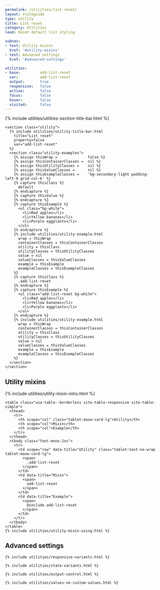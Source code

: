```yaml
---
permalink: /utilities/list-reset/
layout: styleguide
type: utility
title: List reset
category: Utilities
lead: Reset default list styling

subnav:
- text: Utility mixins
  href: '#utility-mixins'
- text: Advanced settings
  href: '#advanced-settings'

utilities:
- base:         add-list-reset
  var:          add-list-reset
  output:       true
  responsive:   false
  active:       false
  focus:        false
  hover:        false
  visited:      false
---
```


<div class="font-sans-4 weight-300">

  <section class="utilities-section">
    {% include utilities/utilities-section-title-bar.html %}

    <section class="utility">
      {% include utilities/utility-title-bar.html
        title="List reset"
        property=false
        var="add-list-reset"
      %}
      <section class="utility-examples">
        {% assign thisWrap =              false %}
        {% assign thisContainerClasses =  nil %}
        {% assign thisUtilityClasses =    nil %}
        {% assign thisValueClasses =      nil %}
        {% assign thisExampleClasses =    'bg-secondary-light padding-left-0 grid-col-6' %}
        {% capture thisClass %}
          default
        {% endcapture %}
        {% capture thisValue %}
        {% endcapture %}
        {% capture thisExample %}
          <ul class="bg-white">
            <li>Red apples</li>
            <li>Yellow bananas</li>
            <li>Purple eggplants</li>
          </ul>
        {% endcapture %}
        {% include utilities/utility-example.html
          wrap = thisWrap
          containerClasses = thisContainerClasses
          utility = thisClass
          utilityClasses = thisUtilityClasses
          value = nil
          valueClasses = thisValueClasses
          example = thisExample
          exampleClasses = thisExampleClasses
        %}
        {% capture thisClass %}
          .add-list-reset
        {% endcapture %}
        {% capture thisExample %}
          <ul class="add-list-reset bg-white">
            <li>Red apples</li>
            <li>Yellow bananas</li>
            <li>Purple eggplants</li>
          </ul>
        {% endcapture %}
        {% include utilities/utility-example.html
          wrap = thisWrap
          containerClasses = thisContainerClasses
          utility = thisClass
          utilityClasses = thisUtilityClasses
          value = nil
          valueClasses = thisValueClasses
          example = thisExample
          exampleClasses = thisExampleClasses
        %}
      </section>
    </section>
  </section>


  <section id="utility-mixins" class="padding-top-4">
    <h2 class="site-h2 margin-y-0">Utility mixins</h2>
    {% include utilities/utility-mixin-intro.html %}

    <table class="usa-table--borderless site-table-responsive site-table-simple">
      <thead>
        <tr>
          <th scope="col" class="tablet:maxw-card-lg">Utility</th>
          <th scope="col">Mixin</th>
          <th scope="col">Example</th>
        </tr>
      </thead>
      <tbody class="font-mono-2xs">
        <tr>
          <td scope="row" data-title="Utility" class="tablet:text-no-wrap tablet:maxw-card-lg">
            <span>
              .add-list-reset
            </span>
          </td>
          <td data-title="Mixin">
            <span>
              add-list-reset
            </span>
          </td>
          <td data-title="Example">
            <span>
              @include add-list-reset
            </span>
          </td>
        </tr>
      </tbody>
    </table>
    {% include utilities/utility-mixin-using.html %}
  </section>

  <section id="advanced-settings" class="padding-top-4">
  <h2 class="site-h2 margin-y-0">Advanced settings</h2>

    {% include utilities/responsive-variants.html %}

    {% include utilities/state-variants.html %}

    {% include utilities/output-control.html %}

    {% include utilities/values-no-custom-values.html %}
  </section>
